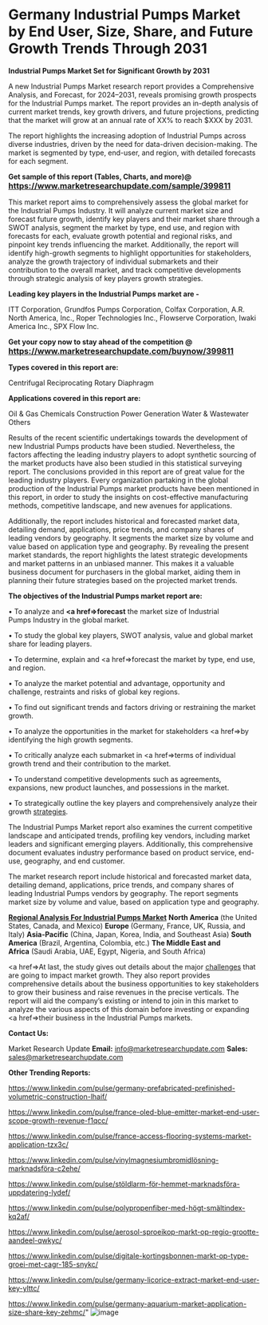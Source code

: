 # Germany Industrial Pumps Market by End User, Size, Share, and Future Growth Trends Through 2031

<strong>Industrial Pumps Market Set for Significant Growth by 2031</strong>

A new Industrial Pumps Market research report provides a Comprehensive Analysis, and Forecast, for 2024–2031, reveals promising growth prospects for the Industrial Pumps market. The report provides an in-depth analysis of current market trends, key growth drivers, and future projections, predicting that the market will grow at an annual rate of XX% to reach $XXX by 2031.

The report highlights the increasing adoption of Industrial Pumps across diverse industries, driven by the need for data-driven decision-making. The market is segmented by type, end-user, and region, with detailed forecasts for each segment.

<strong>Get sample of this report (Tables, Charts, and more)@ <a href=https://www.marketresearchupdate.com/sample/399811><font size=3 color=#0000ff>https://www.marketresearchupdate.com/sample/399811</font></a></strong>

This market report aims to comprehensively assess the global market for the Industrial Pumps Industry. It will analyze current market size and forecast future growth, identify key players and their market share through a SWOT analysis, segment the market by type, end use, and region with forecasts for each, evaluate growth potential and regional risks, and pinpoint key trends influencing the market. Additionally, the report will identify high-growth segments to highlight opportunities for stakeholders, analyze the growth trajectory of individual submarkets and their contribution to the overall market, and track competitive developments through strategic analysis of key players growth strategies.

<strong>Leading key players in the Industrial Pumps market are -</strong>

ITT Corporation, Grundfos Pumps Corporation, Colfax Corporation, A.R. North America, Inc., Roper Technologies Inc., Flowserve Corporation, Iwaki America Inc., SPX Flow Inc.

<strong>Get your copy now to stay ahead of the competition @ <a href=https://www.marketresearchupdate.com/buynow/399811><font size=3 color=#0000ff>https://www.marketresearchupdate.com/buynow/399811</font></a></strong>

<strong>Types covered in this report are:</strong>

Centrifugal
Reciprocating
Rotary
Diaphragm

<strong>Applications covered in this report are:</strong>

Oil & Gas
Chemicals
Construction
Power Generation
Water & Wastewater
Others

Results of the recent scientific undertakings towards the development of new Industrial Pumps products have been studied. Nevertheless, the factors affecting the leading industry players to adopt synthetic sourcing of the market products have also been studied in this statistical surveying report. The conclusions provided in this report are of great value for the leading industry players. Every organization partaking in the global production of the Industrial Pumps market products have been mentioned in this report, in order to study the insights on cost-effective manufacturing methods, competitive landscape, and new avenues for applications.

Additionally, the report includes historical and forecasted market data, detailing demand, applications, price trends, and company shares of leading vendors by geography. It segments the market size by volume and value based on application type and geography. By revealing the present market standards, the report highlights the latest strategic developments and market patterns in an unbiased manner. This makes it a valuable business document for purchasers in the global market, aiding them in planning their future strategies based on the projected market trends.

<strong>The objectives of the Industrial Pumps market report are:</strong>

• To analyze and <strong><a href=><strong>forecast</strong></a></strong> the market size of Industrial Pumps Industry in the global market.

• To study the global key players, SWOT analysis, value and global market share for leading players.

• To determine, explain and <a href=>forecast</a> the market by type, end use, and region.

• To analyze the market potential and advantage, opportunity and challenge, restraints and risks of global key regions.

• To find out significant trends and factors driving or restraining the market growth.

• To analyze the opportunities in the market for stakeholders <a href=>by</a> identifying the high growth segments.

• To critically analyze each submarket in <a href=>terms</a> of individual growth trend and their contribution to the market.

• To understand competitive developments such as agreements, expansions, new product launches, and possessions in the market.

• To strategically outline the key players and comprehensively analyze their growth <a href=ASDF881288>strategies</a>.

The Industrial Pumps Market report also examines the current competitive landscape and anticipated trends, profiling key vendors, including market leaders and significant emerging players. Additionally, this comprehensive document evaluates industry performance based on product service, end-use, geography, and end customer.

The market research report include historical and forecasted market data, detailing demand, applications, price trends, and company shares of leading Industrial Pumps vendors by geography. The report segments market size by volume and value, based on application type and geography.

<strong><u><b>Regional Analysis For Industrial Pumps Market</b></u></strong>
<strong><b>North America</b></strong> (the United States, Canada, and Mexico)
<strong><b>Europe </b></strong>(Germany, France, UK, Russia, and Italy)
<strong><b>Asia-Pacific</b></strong> (China, Japan, Korea, India, and Southeast Asia)
<strong><b>South America</b></strong> (Brazil, Argentina, Colombia, etc.)
<strong><b>The Middle East and Africa</b></strong> (Saudi Arabia, UAE, Egypt, Nigeria, and South Africa)

<a href=>At last,</a> the study gives out details about the major <a href=ASDF991299>challenges</a> that are going to impact market growth. They also report provides comprehensive details about the business opportunities to key stakeholders to grow their business and raise revenues in the precise verticals. The report will aid the company’s existing or intend to join in this market to analyze the various aspects of this domain before investing or expanding <a href=>their</a> business in the Industrial Pumps markets.

<strong>Contact Us:</strong>

Market Research Update
<strong>Email:</strong> info@marketresearchupdate.com
<strong>Sales:</strong> sales@marketresearchupdate.com

<strong>Other Trending Reports:</strong>

<a href=https://www.linkedin.com/pulse/germany-prefabricated-prefinished-volumetric-construction-lhaif/>https://www.linkedin.com/pulse/germany-prefabricated-prefinished-volumetric-construction-lhaif/</a>

<a href=https://www.linkedin.com/pulse/france-oled-blue-emitter-market-end-user-scope-growth-revenue-f1qcc/>https://www.linkedin.com/pulse/france-oled-blue-emitter-market-end-user-scope-growth-revenue-f1qcc/</a>

<a href=https://www.linkedin.com/pulse/france-access-flooring-systems-market-application-tzx3c/>https://www.linkedin.com/pulse/france-access-flooring-systems-market-application-tzx3c/</a>

<a href=https://www.linkedin.com/pulse/vinylmagnesiumbromidlösning-marknadsföra-c2ehe/>https://www.linkedin.com/pulse/vinylmagnesiumbromidlösning-marknadsföra-c2ehe/</a>

<a href=https://www.linkedin.com/pulse/stöldlarm-för-hemmet-marknadsföra-uppdatering-lydef/>https://www.linkedin.com/pulse/stöldlarm-för-hemmet-marknadsföra-uppdatering-lydef/</a>

<a href=https://www.linkedin.com/pulse/polypropenfiber-med-högt-smältindex-kq2af/>https://www.linkedin.com/pulse/polypropenfiber-med-högt-smältindex-kq2af/</a>

<a href=https://www.linkedin.com/pulse/aerosol-sproeikop-markt-op-regio-grootte-aandeel-qwkyc/>https://www.linkedin.com/pulse/aerosol-sproeikop-markt-op-regio-grootte-aandeel-qwkyc/</a>

<a href=https://www.linkedin.com/pulse/digitale-kortingsbonnen-markt-op-type-groei-met-cagr-185-snykc/>https://www.linkedin.com/pulse/digitale-kortingsbonnen-markt-op-type-groei-met-cagr-185-snykc/</a>

<a href=https://www.linkedin.com/pulse/germany-licorice-extract-market-end-user-key-ylttc/>https://www.linkedin.com/pulse/germany-licorice-extract-market-end-user-key-ylttc/</a>

<a href=https://www.linkedin.com/pulse/germany-aquarium-market-application-size-share-key-zehmc/>https://www.linkedin.com/pulse/germany-aquarium-market-application-size-share-key-zehmc/</a>"
![image](https://github.com/user-attachments/assets/398468ba-deda-46cd-b6ac-64abf7733a0b)
